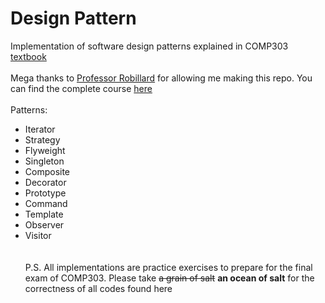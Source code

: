 # Design Pattern
Implementation of software design patterns explained in COMP303 <a href="https://link.springer.com/book/10.1007/978-3-030-24094-3" target="_blank">textbook</a> <br/> <br/>
Mega thanks to <a href="https://github.com/prmr" target="_blank">Professor Robillard</a> for allowing me making this repo. You can find the complete course <a href="https://github.com/prmr/SoftwareDesign" target="_blank">here</a> <br/> <br/>
Patterns:
- Iterator
- Strategy
- Flyweight
- Singleton
- Composite
- Decorator
- Prototype
- Command
- Template
- Observer
- Visitor
<br/><br/><br/>
P.S. All implementations are practice exercises to prepare for the final exam of COMP303. Please take <s>a grain of salt</s> <b>an ocean of salt</b> for the correctness of all codes found here
